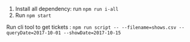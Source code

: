 1. Install all dependency: run `npm run i-all`
2. Run `npm start`


Run cli tool to get tickets : `npm run script -- --filename=shows.csv --queryDate=2017-10-01 --showDate=2017-10-15`